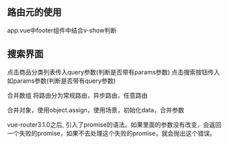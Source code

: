 ## 路由元的使用
app.vue中footer组件中结合v-show判断


## 搜索界面
点击商品分类列表传入query参数(判断是否带有params参数)
点击搜索按钮传入如params参数(判断是否带有query参数)


合并数组 将路由分为常规路由，异步路由，任意路由

合并对象，使用object.assign，使用场景，初始化data，合并参数

vue-router3.1.0之后, 引入了promise的语法。如果里面的参数没有改变，会返回一个失败的promise，如果不去处理这个失败的promise，就会抛出这个错误。